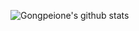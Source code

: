 ![Gongpeione's github stats](https://github-readme-stats.vercel.app/api?username=gongpeione&show_icons=true)
